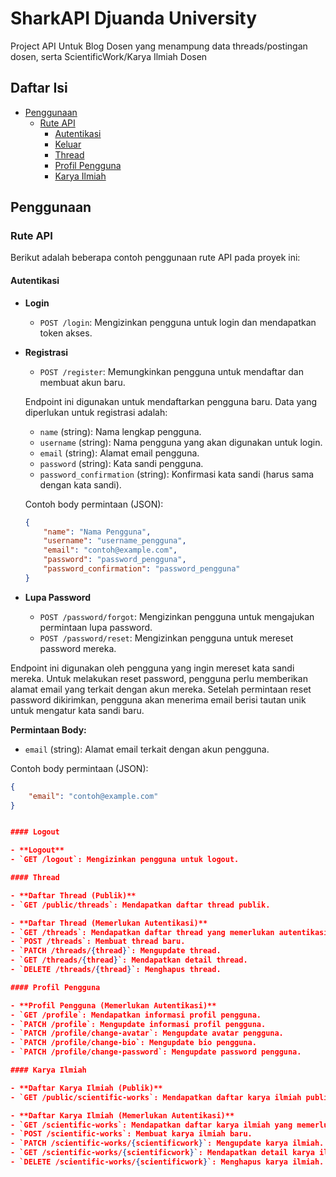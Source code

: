 # SharkAPI Djuanda University

Project API Untuk Blog Dosen yang menampung data threads/postingan dosen, serta ScientificWork/Karya Ilmiah Dosen

## Daftar Isi
- [Penggunaan](#penggunaan)
  - [Rute API](#rute-api)
    - [Autentikasi](#autentikasi)
    - [Keluar](#keluar)
    - [Thread](#thread)
    - [Profil Pengguna](#profil-pengguna)
    - [Karya Ilmiah](#karya-ilmiah)


## Penggunaan

### Rute API

Berikut adalah beberapa contoh penggunaan rute API pada proyek ini:

#### Autentikasi

- **Login**
  - `POST /login`: Mengizinkan pengguna untuk login dan mendapatkan token akses.
  
- **Registrasi**
  - `POST /register`: Memungkinkan pengguna untuk mendaftar dan membuat akun baru.

   Endpoint ini digunakan untuk mendaftarkan pengguna baru. Data yang diperlukan untuk registrasi adalah:
  
  - `name` (string): Nama lengkap pengguna.
  - `username` (string): Nama pengguna yang akan digunakan untuk login.
  - `email` (string): Alamat email pengguna.
  - `password` (string): Kata sandi pengguna.
  - `password_confirmation` (string): Konfirmasi kata sandi (harus sama dengan kata sandi).

  Contoh body permintaan (JSON):
  ```json
  {
      "name": "Nama Pengguna",
      "username": "username_pengguna",
      "email": "contoh@example.com",
      "password": "password_pengguna",
      "password_confirmation": "password_pengguna"
  }
- **Lupa Password**
  - `POST /password/forgot`: Mengizinkan pengguna untuk mengajukan permintaan lupa password.
  - `POST /password/reset`: Mengizinkan pengguna untuk mereset password mereka.

Endpoint ini digunakan oleh pengguna yang ingin mereset kata sandi mereka. Untuk melakukan reset password, pengguna perlu memberikan alamat email yang terkait dengan akun mereka. Setelah permintaan reset password dikirimkan, pengguna akan menerima email berisi tautan unik untuk mengatur kata sandi baru.

  **Permintaan Body:**
  - `email` (string): Alamat email terkait dengan akun pengguna.

  Contoh body permintaan (JSON):
  ```json
  {
      "email": "contoh@example.com"
  }


#### Logout

- **Logout**
  - `GET /logout`: Mengizinkan pengguna untuk logout.

#### Thread

- **Daftar Thread (Publik)**
  - `GET /public/threads`: Mendapatkan daftar thread publik.

- **Daftar Thread (Memerlukan Autentikasi)**
  - `GET /threads`: Mendapatkan daftar thread yang memerlukan autentikasi.
  - `POST /threads`: Membuat thread baru.
  - `PATCH /threads/{thread}`: Mengupdate thread.
  - `GET /threads/{thread}`: Mendapatkan detail thread.
  - `DELETE /threads/{thread}`: Menghapus thread.

#### Profil Pengguna

- **Profil Pengguna (Memerlukan Autentikasi)**
  - `GET /profile`: Mendapatkan informasi profil pengguna.
  - `PATCH /profile`: Mengupdate informasi profil pengguna.
  - `PATCH /profile/change-avatar`: Mengupdate avatar pengguna.
  - `PATCH /profile/change-bio`: Mengupdate bio pengguna.
  - `PATCH /profile/change-password`: Mengupdate password pengguna.

#### Karya Ilmiah

- **Daftar Karya Ilmiah (Publik)**
  - `GET /public/scientific-works`: Mendapatkan daftar karya ilmiah publik.

- **Daftar Karya Ilmiah (Memerlukan Autentikasi)**
  - `GET /scientific-works`: Mendapatkan daftar karya ilmiah yang memerlukan autentikasi.
  - `POST /scientific-works`: Membuat karya ilmiah baru.
  - `PATCH /scientific-works/{scientificwork}`: Mengupdate karya ilmiah.
  - `GET /scientific-works/{scientificwork}`: Mendapatkan detail karya ilmiah.
  - `DELETE /scientific-works/{scientificwork}`: Menghapus karya ilmiah.
